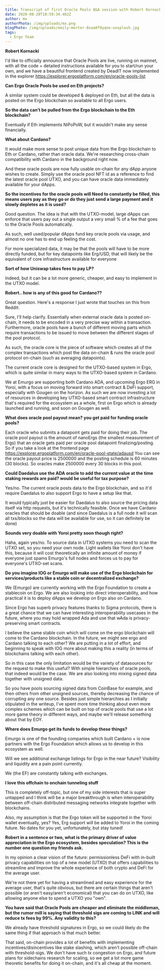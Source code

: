 ```yaml
---
title: Transcript of first Oracle Pools Q&A session with Robert Kornacki
date: 2020-08-28T18:59:34.462Z
author: mx
authorPhoto: /img/uploads/mx.png
blogPhoto: /img/uploads/emily-morter-8xaa0f9yqne-unsplash.jpg
tags:
  - Ergo Team
---
```

**Robert Kornacki**

I'd like to officially announce that Oracle Pools are live, running on mainnet, with all the code + detailed instructions available for you to start/run your own, and we have a beautiful frontend created by DeadIT now implemented in the explorer https://explorer.ergoplatform.com/en/oracle-pools-list

**Can Ergo Oracle Pools be used on Eth projects?**

A similar system could be developed & deployed on Eth, but all the data is posted on the Ergo blockchain so available to all Ergo users.

**So the data can’t be pulled from the Ergo blockchain to the Eth blockchain?**

Eventually if Eth implements NiPoPoW, but it wouldn't make any sense financially.

**What about Cardano?**

It would make more sense to post unique data from the Ergo blockchain to Eth or Cardano, rather than oracle data. We're researching cross-chain compatibility with Cardano in the background right now. 

And these oracle pools are now fully usable on-chain for any dApp anyone wishes to create. Simply use the oracle pool NFT id as a reference to find the latest oracle pool UTXO, and you can have oracle data immediately available for your dApps.

**So the incentives for the oracle pools will Need to constantly be filled, this means users pay as they go or do they just send a large payment and it slowly depletes as it is used?**

Good question. The idea is that with the UTXO-model, large dApps can enforce that users pay out a single output a very small % of a fee that goes to the Oracle Pools automatically.

As such, well used/popular dApps fund key oracle pools via usage, and almost no one has to end up feeling the cost.

For more specialized data, it may be that the pools will have to be more directly funded, but for key datapoints like Erg/USD, that will likely be the equivalent of core infrastructure available for everyone

**Sort of how Uniswap takes fees to pay LP?**

Indeed, but it can be a lot more generic, cheaper, and easy to implement in the UTXO model.

**Robert.. how is any of this good for Cardano??**

Great question. Here's a response I just wrote that touches on this from Reddit:

Sure, I'll help clarify. Essentially when external oracle data is posted on-chain, it needs to be encoded in a very precise way within a transaction. Furthermore, oracle pools have a bunch of different moving parts which require transactions to be issued to move between the different stages of the pool protocol.

As such, the oracle core is the piece of software which creates all of the complex transactions which post the data on-chain & runs the oracle pool protocol on-chain (such as averaging datapoints).

The current oracle core is designed for the UTXO-based system in Ergo, which is quite similar in many ways to the UTXO-based system in Cardano.

We at Emurgo are supporting both Cardano ADA, and upcoming Ergo ERG in Yoroi, with a focus on moving forward into smart contract & DeFi support, especially with Gougen on the horizon. As such we are now investing a lot of resources in developing key UTXO-based smart contract infrastructure that's required for the ecosystem as a whole, first on Ergo which is already launched and running, and soon on Gougen as well.

**What does oracle pool payout mean? you get paid for funding oracle pools?**


Each oracle who submits a datapoint gets paid for doing their job. The oracle pool payout is the amount of nanoErgs (the smallest measurement of Ergs) that an oracle gets paid per oracle pool datapoint finalizing/posting.
So if you take a look at the frontend page https://explorer.ergoplatform.com/en/oracle-pool-state/adausd You can see the oracle payout price is 2500000 and the posting schedule is 60 minutes (30 blocks). So oracles make 2500000 every 30 blocks in this pool.

**Could Daedalus use the ADA oracle to add the current value at the time staking rewards are paid? would be useful for tax purpose?**


Yes/no. The current oracle posts data to the Ergo blockchain, and so it'd require Daedalus to also support Ergo to have a setup like that.

It would typically just be easier for Daedalus to also source the pricing data itself via http requests, but it's technically feasible. Once we have Cardano oracles that should be doable (and since Daedalus is a full node it will scan all txs/blocks so the data will be available for use, so it can definitely be done)

**Sounds very doable with Yoroi pretty soon though right?**

Haha, again yes/no. To source data in UTXO systems you need to scan the UTXO set, so you need your own node. Light wallets like Yoroi don't have this, because it will cost theoretically an infinite amount of money if everyone just spams Emurgo's full nodes and forces us to pay for everyone's UTXO-set scans.

**Do you imagine IOG or Emurgo will make use of the Ergo blockchain for services/products like a stable coin or decentralized exchange?**


We (Emurgo) are currently working with the Ergo Foundation to create a stablecoin on Ergo.
We are also looking into direct interoperability, and how practical it is to deploy dApps we develop on Ergo also on Cardano.

Since Ergo has superb privacy features thanks to Sigma protocols, there is a great chance that we can have interesting interoperability usecases in the future, where you may hold wrapped Ada and use that wAda is privacy-preserving smart contracts.

I believe the same stable coin which will come on the ergo blockchain will come to the Cardano blockchain. In the future, we might see ergo and Cardano talking to each other?
We are putting in a lot of effort, and beginning to speak with IOG more about making this a reality (in terms of blockchains talking with each other).

So in this case the only limitation would be the variety of datasources for the request to make this useful?
With simple hierarchies of oracle pools, that indeed would be the case. We are also looking into mixing signed data together with unsigned data.

So you have pools sourcing signed data from CoinBase for example, and then others from other unsigned sources, thereby decreasing the chance of corrupting any one source.
Besides just simple hierarchies as I initially stipulated in the writeup, I've spent more time thinking about even more complex schemes which can be built on top of oracle pools that use a lot more game theory in different ways, and maybe we'll release something about that by EOY.

**Where does Emurgo get its funds to develop these things?**

Emurgo is one of the founding companies which built Cardano + is now partners with the Ergo Foundation which allows us to develop in this ecosystem as well.

Will we see additional exchange listings for Ergo in the near future?  Visibility and liquidity are a pain point currently.

We (the EF) are constantly talking with exchanges.

**I love this offchain to onchain tunneling stuff**

This is completely off-topic, but one of my side interests that is super untapped and I think will be a major breakthrough is when interoperability between off-chain distributed messaging networks integrate together with blockchains.

Also, my assumption is that the Ergo token will be supported in the Yoroi wallet eventually, yes?
Yes, Erg support will be added to Yoroi in the coming future. No dates for you yet, unfortunately, but stay tuned!

**Robert in a sentence or two, what is the primary driver of value appreciation in the Ergo ecosystem, besides speculation? This is the number one question my friends ask.**

In my opinion a clear vision of the future: permissionless DeFi with in-built privacy capabilities on top of a new model (UTXO) that offers capabilities to streamline and improve the whole experience of both crypto and DeFi for the average user.

We're not there yet for having a streamlined and easy experience for the average user, that's quite obvious, but there are certain things that aren't possible (or aren't easy/aren't economical) that you can do on UTXO, like allowing anyone else to spend a UTXO you "own".

**You have said that Oracle Pools are cheaper and eliminate the middleman, but the rumor mill is saying that threshold sigs are coming to LINK and will reduce tx fees by 99%. Any validity to this?**

We already have threshold signatures in Ergo, so we could likely do the same thing if that approach is that much better. 

That said, on-chain provides a lot of benefits with implementing incentives/disincentives like stake slashing, which aren't possible off-chain with threshold-sigs. We don't have such tx congestion on Ergo, and future plans for sidechains research for scaling, so we get a lot more game theoretic benefits for doing it on-chain, and it's all cheap at the moment.